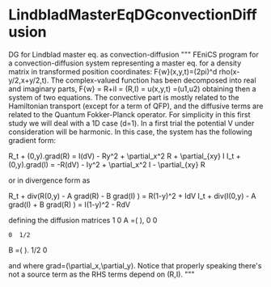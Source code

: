 # LindbladMasterEqDGconvectionDiffusion
DG for Lindblad master eq. as convection-diffusion
"""
FEniCS program for a convection-diffusion system representing a master eq.
for a density matrix in transformed position coordinates:
F{w}(x,y,t)=(2pi)^d rho(x-y/2,x+y/2,t). 
The complex-valued function has been decomposed into real and imaginary
parts, 
F{w} = R+iI = (R,I) = u(x,y,t) =(u1,u2)
obtaining then a system of two equations. The convective part
is mostly related to the Hamiltonian transport (except for a term of QFP),
and the diffusive terms are related to the Quantum Fokker-Planck operator.
For simplicity in this first study we will deal with a 1D case (d=1).
In a first trial the potential V under consideration will be harmonic. 
In this case, the system has the following gradient form:

 R_t + (0,y).grad(R) =  I(dV) - Ry^2 + \partial_x^2 R + \partial_{xy} I
 I_t + (0,y).grad(I) = -R(dV) - Iy^2 + \partial_x^2 I - \partial_{xy} R

or in divergence form as
 
 R_t + div(R(0,y) - A grad(R) - B grad(I) ) = R(1-y)^2 + IdV
 I_t + div(I(0,y) - A grad(I) + B grad(R) ) = I(1-y)^2 - RdV

defining the diffusion matrices
    1 0
A =(   ),
    0 0

    0  1/2
B =(      ).
    1/2 0

and where grad=(\partial_x,\partial_y). 
Notice that properly speaking there's not a source term as the RHS terms depend on (R,I).
"""
